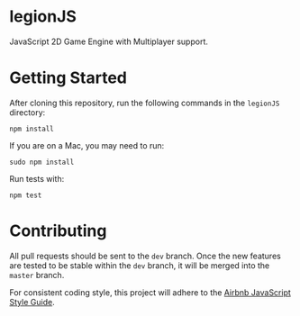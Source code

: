# legionJS

JavaScript 2D Game Engine with Multiplayer support.

# Getting Started

After cloning this repository, run the following commands in the `legionJS` directory:

    npm install 

If you are on a Mac, you may need to run:

    sudo npm install

Run tests with:

	npm test


# Contributing

All pull requests should be sent to the `dev` branch. Once the new features are tested to be stable within the `dev`
branch, it will be merged into the `master` branch.

For consistent coding style, this project will adhere to the [Airbnb JavaScript Style Guide](https://github.com/airbnb/javascript). 
